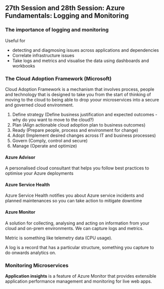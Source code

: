 ## 27th Session and 28th Session: Azure Fundamentals: Logging and Monitoring 

### The importance of logging and monitoring

Useful for 
- detecting and diagmosing issues across applications and dependencies 
- Correlate infrastructure issues 
- Take logs and metrics and visualise the data using dashboards and workbooks 

### The Cloud Adoption Framework (Microsoft)

Cloud Adoption Framework is a mechanism that involves process, people and technology that is designed to take you from the start of thinking of moving to the cloud to being able to drop yoour microservices into a secure and governed cloud environment. 

1. Define strategy (Define business justification and expected outcomes - why do you want to move to the cloud?)
2. Plan (Align actionable cloud adoption plan to business outcomes)
3. Ready (Prepare people, process and environment for change)
4. Adopt (Implement desired changes across IT and business processes)
5. Govern (Comply, control and secure)
6. Manage (Operate and optimize)


#### Azure Advisor 
A personalised cloud consultant that helps you follow best practices to optimise your Azure deployments 

#### Azure Service Health
Azure Service Health notifies you about Azure service incidents and planned maintenances so you can take action to mitigate downtime 

#### Azure Monitor 
A solution for collecting, analysing and acting on information from your cloud and on-prem environments. We can capture logs and metrics.

Metric is something like telemetry data (CPU usage).

A log is a record that has a particular structure, something you capture to do onwards analytics on.

### Monitoring Microservices
**Application insights** is a feature of Azure Monitor that provides extensible application performance management and monitoring for live web apps.